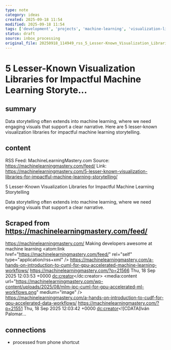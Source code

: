 ```yaml
---
type: note
category: ideas
created: 2025-09-18 11:54
modified: 2025-09-18 11:54
tags: ['development', 'projects', 'machine-learning', 'visualization-libraries', 'machine-learning', 'story-telling']
status: draft
source: inbox_processing
original_file: 20250918_114949_rss_5_Lesser-Known_Visualization_Libraries_for_Impactf.txt
---
```


# 5 Lesser-Known Visualization Libraries for Impactful Machine Learning Storyte...

## summary
Data storytelling often extends into machine learning, where we need engaging visuals that support a clear narrative. Here are 5 lesser-known visualization libraries for impactful machine learning storytelling.

## content
RSS Feed: MachineLearningMastery.com
Source: https://machinelearningmastery.com/feed/
Link: https://machinelearningmastery.com/5-lesser-known-visualization-libraries-for-impactful-machine-learning-storytelling/

5 Lesser-Known Visualization Libraries for Impactful Machine Learning Storytelling

Data storytelling often extends into machine learning, where we need engaging visuals that support a clear narrative.

## Scraped from https://machinelearningmastery.com/feed/
<?xml version="1.0" encoding="UTF-8"?>
<rss version="2.0" 
    xmlns:atom="http://www.w3.org/2005/Atom" 
    xmlns:media="http://search.yahoo.com/mrss/"
    xmlns:dc="http://purl.org/dc/elements/1.1/">
    <channel>
        <title>MachineLearningMastery.com</title>
        <link>https://machinelearningmastery.com/</link>
        <description>Making developers awesome at machine learning</description>
        <atom:link href="https://machinelearningmastery.com/feed/" rel="self" type="application/rss+xml" />
            	<item>
                	<title>A Hands-On Introduction to cuML for GPU-Accelerated Machine Learning Workflows</title>
               		<description><![CDATA[This article offers a hands-on Python introduction to <a href="https://docs.]]></description>
                	<link>https://machinelearningmastery.com/a-hands-on-introduction-to-cuml-for-gpu-accelerated-machine-learning-workflows/</link>
                	<guid isPermaLink="false">https://machinelearningmastery.com/?p=21566</guid>
                	<pubDate>Thu, 18 Sep 2025 12:03:53 +0000</pubDate>
                	<dc:creator><![CDATA[Iván Palomares Carrascosa]]></dc:creator>
                	<media:content url="https://machinelearningmastery.com/wp-content/uploads/2025/08/mlm-ipc-cuml-for-gpu-accelerated-ml-workflows.png" medium="image" />
		</item>
            	<item>
                	<title>A Hands-On Introduction to cuDF for GPU-Accelerated Data Workflows</title>
               		<description><![CDATA[This article introduces, through a hands-on Python example, cuDF : one of the latest Python libraries designed by <a href="https://rapids.]]></description>
                	<link>https://machinelearningmastery.com/a-hands-on-introduction-to-cudf-for-gpu-accelerated-data-workflows/</link>
                	<guid isPermaLink="false">https://machinelearningmastery.com/?p=21551</guid>
                	<pubDate>Thu, 18 Sep 2025 12:03:42 +0000</pubDate>
                	<dc:creator><![CDATA[Iván Palomar...


## connections
- processed from phone shortcut

